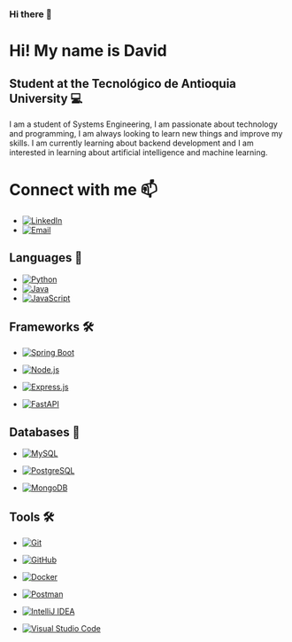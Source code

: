 ### Hi there 👋

<!--
**SrDevel/SrDevel** is a ✨ _special_ ✨ repository because its `README.md` (this file) appears on your GitHub profile.

Here are some ideas to get you started:

- 🔭 I’m currently working on ...
- 🌱 I’m currently learning ...
- 👯 I’m looking to collaborate on ...
- 🤔 I’m looking for help with ...
- 💬 Ask me about ...
- 📫 How to reach me: ...
- 😄 Pronouns: ...
- ⚡ Fun fact: ...
-->

# Hi! My name is David

## Student at the Tecnológico de Antioquia University 💻

I am a student of Systems Engineering, I am passionate about technology and programming, I am always looking to learn new things and improve my skills. I am currently learning about backend development and I am interested in learning about artificial intelligence and machine learning.

# Connect with me 📫

- [![LinkedIn](https://img.shields.io/badge/LinkedIn-0077B5?style=for-the-badge&logo=linkedin&logoColor=white)](https://www.linkedin.com/in/david-villada)
- [![Email](https://img.shields.io/badge/Gmail-D14836?style=for-the-badge&logo=gmail&logoColor=white)](mailto:villadadavid@gmail.com)

## Languages 🚀

- [![Python](https://img.shields.io/badge/Python-3776AB?style=for-the-badge&logo=python&logoColor=white)](https://www.python.org/)
- [![Java](https://img.shields.io/badge/Java-007396?style=for-the-badge&logo=java&logoColor=white)](https://www.java.com/es/)
- [![JavaScript](https://img.shields.io/badge/JavaScript-F7DF1E?style=for-the-badge&logo=javascript&logoColor=black)](https://developer.mozilla.org/es/docs/Web/JavaScript)

## Frameworks 🛠


- [![Spring Boot](https://img.shields.io/badge/Spring_Boot-6DB33F?style=for-the-badge&logo=spring-boot&logoColor=white)](https://spring.io/projects/spring-boot)

- [![Node.js](https://img.shields.io/badge/Node.js-43853D?style=for-the-badge&logo=node.js&logoColor=white)](https://nodejs.org/es/)

- [![Express.js](https://img.shields.io/badge/Express.js-000000?style=for-the-badge&logo=express&logoColor=white)](https://expressjs.com/es/)

- [![FastAPI](https://img.shields.io/badge/FastAPI-005571?style=for-the-badge&logo=fastapi)](https://fastapi.tiangolo.com/)

## Databases 💾

- [![MySQL](https://img.shields.io/badge/MySQL-4479A1?style=for-the-badge&logo=mysql&logoColor=white)](https://www.mysql.com/)

- [![PostgreSQL](https://img.shields.io/badge/PostgreSQL-316192?style=for-the-badge&logo=postgresql&logoColor=white)](https://www.postgresql.org/)

- [![MongoDB](https://img.shields.io/badge/MongoDB-47A248?style=for-the-badge&logo=mongodb&logoColor=white)](https://www.mongodb.com/es)

## Tools 🛠

- [![Git](https://img.shields.io/badge/Git-F05032?style=for-the-badge&logo=git&logoColor=white)](https://git-scm.com/)

- [![GitHub](https://img.shields.io/badge/GitHub-181717?style=for-the-badge&logo=github&logoColor=white)](https://github.com/)

- [![Docker](https://img.shields.io/badge/Docker-2496ED?style=for-the-badge&logo=docker&logoColor=white)](https://www.docker.com/)

- [![Postman](https://img.shields.io/badge/Postman-FF6C37?style=for-the-badge&logo=postman&logoColor=white)](https://www.postman.com/)

- [![IntelliJ IDEA](https://img.shields.io/badge/IntelliJ_IDEA-000000?style=for-the-badge&logo=intellij-idea&logoColor=white)](https://www.jetbrains.com/es-es/idea/)

- [![Visual Studio Code](https://img.shields.io/badge/Visual_Studio_Code-007ACC?style=for-the-badge&logo=visual-studio-code&logoColor=white)](https://code.visualstudio.com/)

